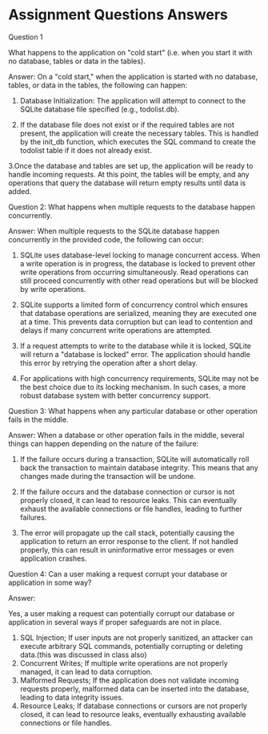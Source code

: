 # Assignment Questions Answers

Question 1

What happens to the application on "cold start" (i.e. when you start it with no database, tables or data in the tables).

Answer: 
On a "cold start," when the application is started with no database, tables, or data in the tables, the following can happen:
1. Database Initialization: The application will attempt to connect to the SQLite database file specified (e.g., todolist.db).

2. If the database file does not exist or if the required tables are not present, the application will create the necessary tables. This is handled by the init_db function, which executes the SQL command to create the todolist table if it does not already exist.

3.Once the database and tables are set up, the application will be ready to handle incoming requests. At this point, the tables will be empty, and any operations that query the database will return empty results until data is added.



Question 2: What happens when multiple requests to the database happen concurrently.

Answer:
When multiple requests to the SQLite database happen concurrently in the provided code, the following can occur:
1. SQLite uses database-level locking to manage concurrent access. When a write operation is in progress, the database is locked to prevent other write operations from occurring simultaneously. Read operations can still proceed concurrently with other read operations but will be blocked by write operations.

2. SQLite supports a limited form of concurrency control which ensures that database operations are serialized, meaning they are executed one at a time. This prevents data corruption but can lead to contention and delays if many concurrent write operations are attempted.

3. If a request attempts to write to the database while it is locked, SQLite will return a "database is locked" error. The application should handle this error by retrying the operation after a short delay.

4. For applications with high concurrency requirements, SQLite may not be the best choice due to its locking mechanism. In such cases, a more robust database system with better concurrency support.


Question 3: What happens when any particular database or other operation fails in the middle.

Answer:
When a database or other operation fails in the middle, several things can happen depending on the nature of the failure:
1. If the failure occurs during a transaction, SQLite will automatically roll back the transaction to maintain database integrity. This means that any changes made during the transaction will be undone.

2. If the failure occurs and the database connection or cursor is not properly closed, it can lead to resource leaks. This can eventually exhaust the available connections or file handles, leading to further failures. 

3. The error will propagate up the call stack, potentially causing the application to return an error response to the client. If not handled properly, this can result in uninformative error messages or even application crashes.


Question 4: Can a user making a request corrupt your database or application in some way?

Answer:

Yes, a user making a request can potentially corrupt our database or application in several ways if proper safeguards are not in place.

1. SQL Injection; If user inputs are not properly sanitized, an attacker can execute arbitrary SQL commands, potentially corrupting or deleting data.(this was discussed in class also)
2. Concurrent Writes; If multiple write operations are not properly managed, it can lead to data corruption. 
3. Malformed Requests; If the application does not validate incoming requests properly, malformed data can be inserted into the database, leading to data integrity issues.
4. Resource Leaks; If database connections or cursors are not properly closed, it can lead to resource leaks, eventually exhausting available connections or file handles. 
